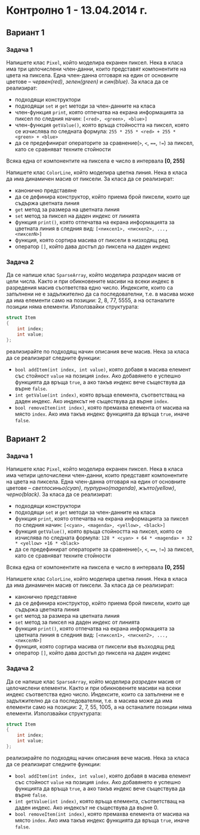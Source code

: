 # Контролно  1 - 13.04.2014 г.

## Вариант 1

### Задача  1

Напишете клас `Pixel`, който моделира екранен пиксел. Нека в класа има три целочислени член-данни, които представят компонентите на цвета на пиксела. Една член-данна отговаря на един от основните цветове – *червен(red)*, *зелен(green)* и *син(blue)*. За класа да се реализират:

* подходящи конструктори
* подходящи `set` и `get` методи за член-данните на класа
* член-функция `print`, която отпечатва на екрана информацията за пиксел по следния начин: `[<red>, <green>, <blue>]`
* член-функция `getValue()`, която връща стойността на пиксел, която се изчислява по следната формула: `255 * 255 * <red> + 255 * <green> + <blue>`
* да се предефинират операторите за сравнение(`>`, `<`, `==`, `!=`) за пиксел, като се сравняват техните стойности
 
Всяка една от компонентите на пиксела е число в интервала **[0, 255]**

Напишете клас `ColorLine`, който моделира цветна линия. Нека в класа да има динамичен масив от пиксели. За класа да се реализират:

* канонично представяне
* да се дефинира конструктор, който приема брой пиксели, които ще съдържа цветната линия
* `get` метод за размера на цветната линия
* `set` метод за пиксел на даден индекс от линията
* функция `print()`, която отпечатва на екрана информацията за цветната линия в следния вид: `[<пиксел1>, <пискел2>, ..., <пикселN>]`
* функция, която сортира масива от пиксели в низходящ ред
* оператор `[]`, който дава достъп до пиксела на даден индекс

### Задача 2

Да се напише клас `SparseArray`, който моделира *разреден* масив от цели числа. Както и при обикновените масиви на всеки индекс в разредения масив съответства едно число. Индексите, които са запълнени не е задължително да са последователни, т.е. в масива може да има елементи само на позиции: 2, 8, 77, 5555, а на останалите позиции няма елементи. Използвайки структурата:

```c++
struct Item
{
    int index;
    int value;
};
```

реализирайте по подходящ начин описания вече масив. Нека за класа да се реализират следните функции:

* `bool addItem(int index, int value)`, която добавя в масива елемент със стойност `value` на позиция `index`. Ако добавянето е успешно функцията да връща `true`, а ако такъв индекс вече съществува да върне `false`.
* `int getValue(int index)`, която връща елемента, съответстващ на даден индекс. Ако индексът не съществува да върне `index`.
* `bool removeItem(int index)`, която премахва елемента от масива на място `index`. Ако има такъв индекс функцията да връща `true`, иначе `false`.

## Вариант  2

### Задача  1

Напишете клас `Pixel`, който моделира екранен пиксел. Нека в класа има четири целочислени член-данни, които представят компонентите на цвета на пиксела. Една член-данна отговаря на един от основните цветове – *светлосиньо(cyan)*, *пурпурно(magenda)*, *жълто(yellow)*, *черно(black)*. За класа да се реализират:

* подходящи конструктори
* подходящи `set` и `get` методи за член-данните на класа
* функция `print`, която отпечатва на екрана информацията за пиксел по следния начин: `[<cyan>, <magenda>, <yellow>, <black>]`
* функция `getValue()`, която връща стойността на пиксел, която се изчислява по следната формула: `128 * <cyan> + 64 * <magenda> + 32 * <yellow> +16 * <black>`
* да се предефинират операторите за сравнение(`>`, `<`, `==`, `!=`) за пиксел, като се сравняват техните стойности

Всяка една от компонентите на пиксела е число в интервала **[0, 255]**

Напишете клас `ColorLine`, който моделира цветна линия. Нека в класа да има динамичен масив от пиксели. За класа да се реализират:

* канонично представяне
* да се дефинира конструктор, който приема брой пиксели, които ще съдържа цветната линия
* `get` метод за размера на цветната линия
* `set` метод за пиксел на даден индекс от линията
* функция `print()`, която отпечатва на екрана информацията за цветната линия в следния вид: `[<пиксел1>, <пискел2>, ..., <пикселN>]`
* функция, която сортира масива от пиксели във възходящ ред
* оператор `[]`, който дава достъп до пиксела на даден индекс

### Задача  2

Да се напише клас `SparseArray`, който моделира *разреден* масив от целочислени елементи. Както и при обикновените масиви на всеки индекс съответства едно число. Индексите, които са запълнени не е задължително да са последователни, т.е. в масива може да има елементи само на позиции: 2, 7, 55, 1005, а на останалите позиции няма елементи. Използвайки структурата:

```c++
struct Item
{
    int index;
    int value;
};
```

реализирайте по подходящ начин описания вече масив. Нека за класа да се реализират следните функции:

* `bool addItem(int index, int value)`, която добавя в масива елемент със стойност `value` на позиция `index`. Ако добавянето е успешно функцията да връща `true`, а ако такъв индекс вече съществува да върне `false`.
* `int getValue(int index)`, която връща елемента, съответстващ на даден индекс. Ако индексът не съществува да върне 0.
* `bool removeItem(int index)`, която премахва елемента от масива на място `index`. Ако има такъв индекс функцията да връща `true`, иначе `false`.
